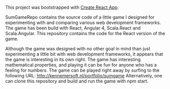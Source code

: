 This project was bootstrapped with [Create React App](https://github.com/facebookincubator/create-react-app).

SumGameRepo contains the source code of a little game I designed for experimenting with and comparing various web development frameworks. The game has been
build with React, Angular 4, Scala.React and Scala.Angular. This repository contains the code for the React version of the game.

Although the game was designed with no other goal in mind than just experimenting a little bit with web development frameworks, it appears that the game is
interesting in its own right. The game has interesting mathematical properties, and playing it can be fun for anyone who has a feeling for numbers. The game
can be played right away by surfing to the following URL: http://kennemersoft.nl/portfolio/sumgame Alternatively, one can clone this repository and build and run the game with
npm start.
